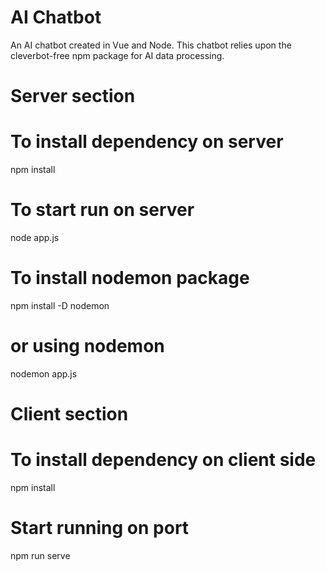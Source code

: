 # AI Chatbot
 An AI chatbot created in Vue and Node. This chatbot relies upon the cleverbot-free npm package for AI data processing.

# Server section
# To install dependency on server
npm install

# To start run on server
node app.js

# To install nodemon package
npm install -D nodemon

# or using nodemon 
nodemon app.js

# Client section

# To install dependency on client side
npm install

# Start running on port 
npm run serve
